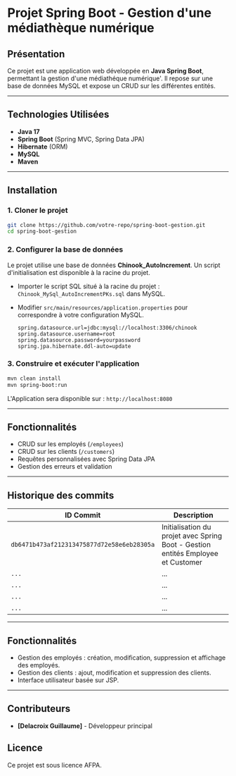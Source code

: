 # Projet Spring Boot - Gestion d'une médiathèque numérique

## Présentation

Ce projet est une application web développée en **Java Spring Boot**, permettant la gestion d'une médiathéque numérique'. Il repose sur une base de données MySQL et expose un CRUD sur les différentes entités.

---

## Technologies Utilisées
- **Java 17**
- **Spring Boot** (Spring MVC, Spring Data JPA)
- **Hibernate** (ORM)
- **MySQL**
- **Maven**

---

## Installation

### 1. Cloner le projet
```bash
git clone https://github.com/votre-repo/spring-boot-gestion.git
cd spring-boot-gestion
```

### 2. Configurer la base de données
Le projet utilise une base de données **Chinook_AutoIncrement**. Un script d'initialisation est disponible à la racine du projet.


 - Importer le script SQL situé à la racine du projet : `Chinook_MySql_AutoIncrementPKs.sql` dans MySQL.
 - Modifier `src/main/resources/application.properties` pour correspondre à votre configuration MySQL.

   ```properties
   spring.datasource.url=jdbc:mysql://localhost:3306/chinook
   spring.datasource.username=root
   spring.datasource.password=yourpassword
   spring.jpa.hibernate.ddl-auto=update
   ```

  

### 3. **Construire et exécuter l'application**
   ```bash
   mvn clean install
   mvn spring-boot:run
   ```


L'Application sera disponible sur : `http://localhost:8080`

---

## Fonctionnalités
- CRUD sur les employés (`/employees`)
- CRUD sur les clients (`/customers`)
- Requêtes personnalisées avec Spring Data JPA
- Gestion des erreurs et validation

---

## Historique des commits
| ID Commit  | Description |
|------------|------------|
| `db6471b473af212313475877d72e58e6eb28305a`  | Initialisation du projet avec Spring Boot - Gestion entités Employee et Customer |
| `...`  | ... |
| `...`  | ... |
| `...`  | ... |
| `...`  | ... |

---

## Fonctionnalités
- Gestion des employés : création, modification, suppression et affichage des employés.
- Gestion des clients : ajout, modification et suppression des clients.
- Interface utilisateur basée sur JSP.

---

## Contributeurs
- **[Delacroix Guillaume]** - Développeur principal

## Licence
Ce projet est sous licence AFPA.

